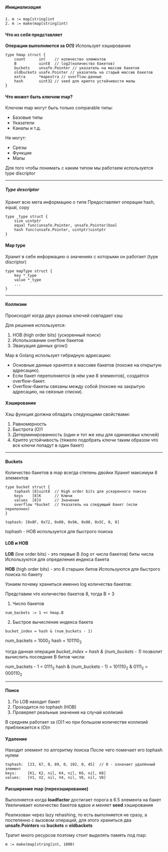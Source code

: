 ##### Инициализация
```
1. m := map[string]int
2. m := make(map[string]int)
```

#### Что из себя представляет 

**Операции выполняются за O(1)**
Использует хэширование

```
type hmap struct {
    count      int    // количество элементов
    B          uint8  // log2(количество бакетов)
    buckets    unsafe.Pointer // указатель на массив бакетов
    oldbuckets usafe.Pointer // указатель на старый массив бакетов
    extra      *mapextra // overflow-данные
    hash       uint32 // seed для крипто устойчивости мапы
}
```

#### Что может быть ключом map?

Ключом map могут быть только comparable типы:
- Базовые типы
- Указатели
- Каналы и т.д.

Не могут:
- Срезы
- Функции
- Мапы

Для того чтобы понимать с каким типом мы работаем используется type discriptor

---

##### Type descriptor
Хранит всю мета информацию о типе
Предоставляет операции hash, equal, copy
```
type _type struct {
	size uintptr
	equal func(unsafe.Pointer, unsafe.Pointer)bool
	hash func(unsafe.Pointer, uintptr)uintptr
}
```

#### Map type
Хранит в себе информацию о значениях с которыми он работает (type discriptor)
```
type mapType struct {
	key *_type
	value *_type
	...
}
```

---

#### Коллизии
Происходят когда двух разных ключей совпадает хэш

Для решения используется:
1. HOB (high order bits) (ускоренный поиск)
2. Использование overflow бакетов
3. Эвакуация данных grow()

Map в Golang использует гибридную адресацию:
- Основные данные хранятся в массиве бакетов (похоже на открытую адресацию).
- Если бакет переполняется (в нём уже 8 элементов), создаётся overflow-бакет.
- Overflow-бакеты связаны между собой (похоже на закрытую адресацию, на связные списки).


#### Хэширование

Хэш функция должна обладать следующими свойствами:

1. Равномерность
2. Быстрота (O)1
3. Детерминированность (один и тот же хеш для одинаковых ключей)
4. Крипто устойчивость (тяжело подобрать ключи таким образом что все ключи попадут в один бакет)

---

#### Buckets

Количество бакетов в map всегда степень двойки
Хранит максимум 8 элементов

```
type bucket struct {
    tophash [8]uint8  // High order bits для ускоренного поиска
    keys    [8]K      // Ключи
    values  [8]V      // Значения
    overflow *bucket  // Указатель на следующий бакет (если переполнен)
}

tophash: [0x8F, 0x72, 0x00, 0x9A, 0x00, 0x5C, 0, 0]
```

tophash - HOB используется для быстрого поиска


#### LOB и HOB

**LOB** (low order bits) - это первые B (log от числа бакетов) биты числа 
Используются для определения индекса бакета

**HOB** (high order bits) - это 8 старших битов
Используются для быстрого поиска по бакету

Узнаем почему храниться именно log количества бакетов:

Представим что количество бакетов 8, тогда B = 3

1. Число бакетов
```
num_backets := 1 << hmap.B
```
2. Быстрое вычисление индекса бакета
```
bucket_index = hash & (num_buckets - 1)
```

num_backets = $1000_2$
hash = $101110_2$

тогда данная операция *bucket_index = hash & (num_buckets - 1)* позволит вычислить последние B битов числа:

num_backets - 1 = $0111_2$
hash & (num_buckets - 1) = $101110_2$ & $0111_2$ = $000110_2$

---

#### Поиск 

1. По LOB находит бакет 
2. Проходится по tophash (HOB)
3. Проверяет реальные значения на случай коллизий

В среднем работает за (O)1 но при большом количестве коллизий приближается к (O)n  

#### Удаление

Находит элемент по алгоритму поиска
После чего помечает его tophash нулем

```
tophash:  [23, 67, 0, 89, 0, 102, 0, 45]  // 0 - означает удалённый элемент
keys:     [K1, K2, nil, K4, nil, K6, nil, K8]
values:   [V1, V2, nil, V4, nil, V6, nil, V8]
```
#### Расширение map (перехэширование)

Выполняется когда **loadfactor** достигает порога в 6.5 элемента на бакет
Увеличивает количество бакетов вдвое и меняет **seed** хэширования

Реализован через lazy rehashing, то есть выполняется не сразу, а постепенно с вызовом операций, для этого храниться два **unsafe.Pointers** на **buckets** и **oldbackets**

Тратит много ресурсов поэтому стоит выделять память под map:

```
m := make(map[string]int, 1000)
```


